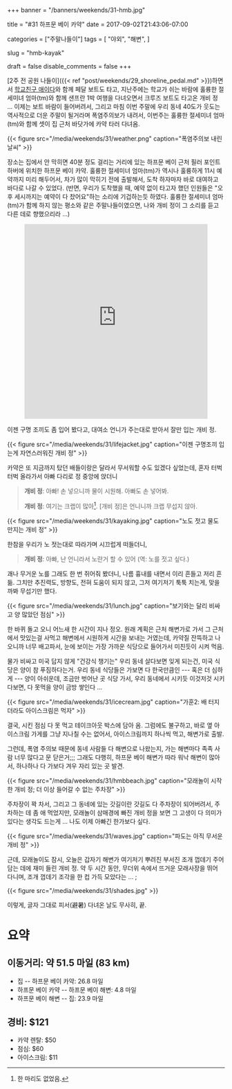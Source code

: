 +++
banner = "/banners/weekends/31-hmb.jpg"

title = "#31 하프문 베이 카약"
date = 2017-09-02T21:43:06-07:00

categories = ["주말나들이"]
tags = [
    "야외",
    "해변",
]

slug = "hmb-kayak"

draft = false
disable_comments = false
+++

[2주 전 공원 나들이]({{< ref "post/weekends/29_shoreline_pedal.md" >}})하면서
[학교친구 애이다](/people/학교친구-애이다)와 함께 페달 보트도 타고,
지난주에는 학교가 쉬는 바람에 훌륭한 절세미녀 엄마(tm)와 함께 샌프란 1박 여행을
다녀오면서 크루즈 보트도 타고온 개비 정 … 이제는 보트 바람이 들어버려서,
그리고 마침 이번 주말에 우리 동네 40도가 웃도는 역사적으로 더운 주말이 될거라며
폭염주의보가 내려서, 이번주는 훌륭한 절세미녀 엄마(tm)와 함께 셋이 집 근처
바닷가에 카약 타러 다녀옴.

<!--more-->

{{< figure
  src="/media/weekends/31/weather.png"
  caption="폭염주의보 내린 날씨" >}}

장소는 집에서 안 막히면 40분 정도 걸리는 거리에 있는 하프문 베이 근처 필러
포인트 하버에 위치한 하프문 베이 카약.
훌륭한 절세미녀 엄마(tm)가 역시나 훌륭하게 11시 예약까지 미리 해두어서, 차가
많이 막히기 전에 출발해서, 도착 하자마자 바로 대여하고 바다로 나갈 수 있었다.
(반면, 우리가 도착했을 때, 예약 없이 타고자 했던 인원들은 "오후 세시까지는
예약이 다 찼어요"하는 소리에 기겁하는듯 하였다. 훌륭한 절세미녀 엄마(tm)가 함께
하지 않는 평소와 같은 주말나들이였으면, 나와 개비 정이 그 소리를 듣고 다른 데로
향했으리라 …)

<figure>
<iframe src="https://www.google.com/maps/embed?pb=!1m18!1m12!1m3!1d3165.185567673311!2d-122.48333068432143!3d37.503541235490346!2m3!1f0!2f0!3f0!3m2!1i1024!2i768!4f13.1!3m3!1m2!1s0x808f73b78ec70c13%3A0x163d6b47dddc66e3!2sHalf+Moon+Bay+Kayak+Co.!5e0!3m2!1sen!2sus!4v1504414825300"
width="100%" height="450" frameborder="0" style="border:0" allowfullscreen></iframe>
</figure>

이젠 구명 조끼도 좀 입어 봤다고, 대여소 언니가 주는대로 받아서 잘만 입는 개비
정.

{{< figure
  src="/media/weekends/31/lifejacket.jpg"
  caption="이젠 구명조끼 입는게 자연스러워진 개비 정" >}}

카약은 또 지금까지 탔던 배들이랑은 달라서 무서워할 수도 있겠다 싶었는데, 혼자
터벅터벅 올라가서 아빠 다리로 정 중앙에 앉더니

> **개비 정**: 아빠! 손 넣으니까 물이 시원해. 아빠도 손 넣어봐.
>
> **개비 정**: 여기는 크랩이 많아[^1]. [개비 정]은 언니니까 크랩 무섭지 않아.

[^1]: 한 마리도 없었음.

{{< figure
  src="/media/weekends/31/kayaking.jpg"
  caption="노도 젓고 물도 만지는 개비 정" >}}

한참을 우리가 노 젓는대로 따라가며 시끄럽게 떠들더니,

> **개비 정**: 아빠, 난 언니라서 노란거 할 수 있어 (역: 노를 젓고 싶다.)

괘나 무거운 노를 그래도 한 번 쥐어줘 봤더니, 나름 흉내를 내면서 이리 흔들고
저리 흔듦. 그치만 추진력도, 방향도, 전혀 도움이 되지 않고, 그저 여기저기
툭툭 치는게, 맞을까봐 무섭기만 했다.

{{< figure
  src="/media/weekends/31/lunch.jpg"
  caption="보기와는 달리 비싸고 양 많았던 점심" >}}

한 바퀴 돌고 오니 어느새 한 시간이 지나 정오.
원래 계획은 근처 해변가로 가서 그 근처에서 맛있는걸 사먹고 해변에서 시원하게
시간을 보내는 거였는데, 카약질 잔뜩하고 나오니까 너무 배고파서,
눈에 보이는 가장 가까운 식당으로 들어가서 미친듯이 시켜 먹음.


물가 비싸고 미국 답지 않게 "건강식 챙기는" 우리 동네 살다보면 잊게 되는건,
미국 식당은 양이 참 푸짐하다는거. 우리 동네 식당들은 가보면 다 한국만큼인 ---
혹은 더 심하게 --- 양이 아쉬운데, 조금만 벗어난 곳 식당 가서, 우리 동네에서
시키듯 이것저것 시키다보면, 다 못먹을 양이 금방 쌓인다 …

{{< figure
  src="/media/weekends/31/icecream.jpg"
  caption="가훈2: 배 터지더라도 아이스크림은 먹자" >}}

결국, 시킨 점심 다 못 먹고 테이크아웃 박스에 담아 옴. 그럼에도 불구하고,
바로 옆 아이스크림 가게를 그냥 지나칠 수는 없어서, 아이스크림까지 하나씩 먹고,
해변가로 출발.

그런데, 폭염 주의보 때문에 동네 사람들 다 해변으로 나왔는지, 가는 해변마다 족족
사람 너무 많다고 문 닫은거;;; 그래도 다행히, 하프문 베이 해변가 따라
워낙 해변이 많아서, 하나하나 다 가보다 겨우 자리 있는 곳 발견.

{{< figure
  src="/media/weekends/31/hmbbeach.jpg"
  caption="모래놀이 시작한 개비 정; 더 이상 들어갈 수 없는 주차장" >}}

주차장이 꽉 차서, 그리고 그 동네에 있는 갓길이란 갓길도 다 주차장이 되어버려서,
주차하는 데 좀 애 먹었지만, 모래놀이 삼매경에 빠진 개비 정을 보면 그 고생이
다 의미가 있다는 생각도 드는게 … 나도 이제 아빠긴 한가보다 싶다.

{{< figure
  src="/media/weekends/31/waves.jpg"
  caption="파도는 아직 무서운 개비 정" >}}

근데, 모래놀이도 잠시, 오늘은 갑자기 해변가 여기저기 뿌려진 부서진 조개 껍데기
주어 담는 데에 재미 들린 개비 정. 약 두 시간 동안, 무더위 속에서 뜨거운
모래사장을 뛰어 다니며, 조개 껍데기 조각을 한 컵 가득 모았다는 … ;

{{< figure
  src="/media/weekends/31/shades.jpg" >}}



이렇게, 글자 그대로 피서(避暑) 다녀온 날도 무사히, 끝.

# 요약

## 이동거리: 약 51.5 마일 (83 km)

- 집 -- 하프문 베이 카약: 26.8 마일
- 하프문 베이 카약 -- 하프문 베이 해변: 4.8 마일
- 하프문 베이 해변 -- 집: 23.9 마일

## 경비: $121

- 카약 렌탈: $50
- 점심: $60
- 아이스크림: $11
